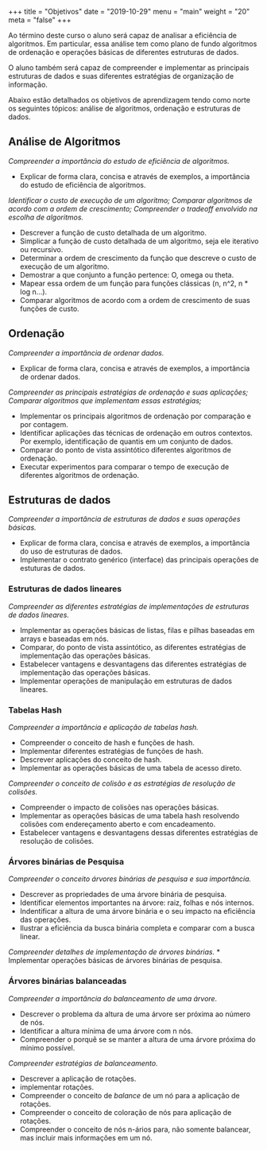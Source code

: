+++
title = "Objetivos"
date = "2019-10-29"
menu = "main"
weight = "20"
meta = "false"
+++

Ao término deste curso o aluno será capaz de analisar a eficiência de algoritmos. Em particular, essa análise tem como plano de fundo algoritmos de ordenação e operações básicas de diferentes estruturas de dados. 

O aluno também será capaz de compreender e implementar as principais estruturas de dados e suas diferentes estratégias de organização de informação. 

Abaixo estão detalhados os objetivos de aprendizagem tendo como norte os seguintes tópicos: análise de algoritmos, ordenação e estruturas de dados.

## Análise de Algoritmos

*Compreender a importância do estudo de eficiência de algoritmos.*

* Explicar de forma clara, concisa e através de exemplos, a importância do estudo de eficiência de algoritmos.

*Identificar o custo de execução de um algoritmo; Comparar algoritmos de acordo com a ordem de crescimento; Compreender o tradeoff envolvido na escolha de algoritmos.*

* Descrever a função de custo detalhada de um algoritmo.
* Simplicar a função de custo detalhada de um algoritmo, seja ele iterativo ou recursivo.
* Determinar a ordem de crescimento da função que descreve o custo de execução de um algoritmo.
* Demostrar a que conjunto a função pertence: O, omega ou theta.
* Mapear essa ordem de um função para funções clássicas (n, n^2, n * log n...).
* Comparar algoritmos de acordo com a ordem de crescimento de suas funções de custo.

## Ordenação

*Compreender a importância de ordenar dados.*

* Explicar de forma clara, concisa e através de exemplos, a importância
	  de ordenar dados.

*Compreender as principais estratégias de ordenação e suas aplicações; Comparar algoritmos que implementam essas estratégias;* 

* Implementar os principais algoritmos de ordenação por comparação e por contagem.
* Identificar aplicações das técnicas de ordenação em outros contextos. Por exemplo, identificação de quantis em um conjunto de dados.
* Comparar do ponto de vista assintótico diferentes algoritmos de ordenação.
* Executar experimentos para comparar o tempo de execução de diferentes algoritmos de ordenação. 

## Estruturas de dados

*Compreender a importância de estruturas de dados e suas operações básicas.*

* Explicar de forma clara, concisa e através de exemplos, a importância do uso de estruturas de dados.
* Implementar o contrato genérico (interface) das principais operações de estuturas de dados.

### Estruturas de dados lineares

*Compreender as diferentes estratégias de implementações de estruturas de dados lineares.*

* Implementar as operações básicas de listas, filas e pilhas baseadas em arrays e baseadas em nós.
* Comparar, do ponto de vista assintótico, as diferentes estratégias de implementação das operações básicas.
* Estabelecer vantagens e desvantagens das diferentes estratégias de implementação das operações básicas.
* Implementar operações de manipulação em estruturas de dados lineares.


### Tabelas Hash

*Compreender a importância e aplicação de tabelas hash.*

* Compreender o conceito de hash e funções de hash.
* Implementar diferentes estratégias de funções de hash.
* Descrever aplicações do conceito de hash.
* Implementar as operações básicas de uma tabela de acesso direto.

*Compreender o conceito de colisão e as estratégias de resolução de colisões.*

* Compreender o impacto de colisões nas operações básicas.
* Implementar as operações básicas de uma tabela hash resolvendo colisões com endereçamento aberto e com encadeamento.
* Estabelecer vantagens e desvantagens dessas diferentes estratégias de resolução de colisões.


### Árvores binárias de Pesquisa

*Compreender o conceito árvores binárias de pesquisa e sua importância.*

* Descrever as propriedades de uma árvore binária de pesquisa.
* Identificar elementos importantes na árvore: raiz, folhas e nós internos.
* Indentificar a altura de uma árvore binária e o seu impacto na eficiência das operações.
* Ilustrar a eficiência da busca binária completa e comparar com a busca linear.

*Compreender detalhes de implementação de árvores binárias.*
	* Implementar operações básicas de árvores binárias de pesquisa.

### Árvores binárias balanceadas

*Compreender a importância do balanceamento de uma árvore.*

* Descrever o problema da altura de uma árvore ser próxima ao número de nós.
* Identificar a altura mínima de uma árvore com n nós.
* Compreender o porquê se se manter a altura de uma árvore próxima do mínimo possível.

*Compreender estratégias de balanceamento.*

* Descrever a aplicação de rotações.
* implementar rotações.
* Compreender o conceito de *balance* de um nó para a aplicação de rotações.
* Compreender o conceito de coloração de nós para aplicação de rotações.
* Compreender o conceito de nós n-ários para, não somente balancear, mas incluir mais informações em um nó.
